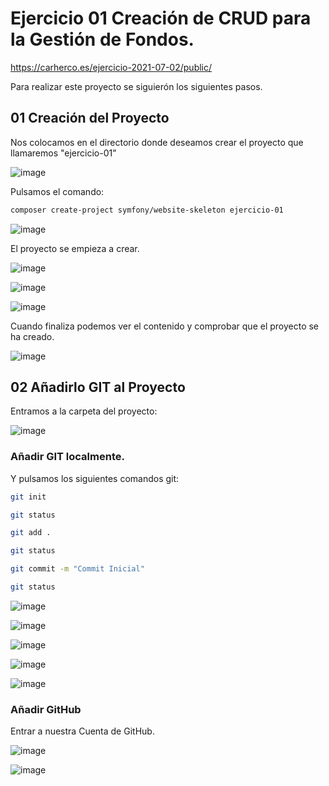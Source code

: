 # Ejercicio 01 Creación de CRUD para la Gestión de Fondos.

https://carherco.es/ejercicio-2021-07-02/public/

Para realizar este proyecto se siguierón los siguientes pasos.

## 01 Creación del Proyecto

Nos colocamos en el directorio donde deseamos crear el proyecto que llamaremos "ejercicio-01"

![image](https://user-images.githubusercontent.com/23094588/124347228-c7bc5600-dbe3-11eb-9134-ee7e7821380c.png)

Pulsamos el comando:

```sh
composer create-project symfony/website-skeleton ejercicio-01
```

![image](https://user-images.githubusercontent.com/23094588/124347259-ede1f600-dbe3-11eb-8d6e-465eddd9ce2d.png)

El proyecto se empieza a crear.

![image](https://user-images.githubusercontent.com/23094588/124347297-3f8a8080-dbe4-11eb-93cb-9c8da4f6b123.png)

![image](https://user-images.githubusercontent.com/23094588/124347319-60eb6c80-dbe4-11eb-8b8f-9b1b86a3313c.png)

![image](https://user-images.githubusercontent.com/23094588/124347367-a314ae00-dbe4-11eb-947b-0d403f63b88b.png)

Cuando finaliza podemos ver el contenido y comprobar que el proyecto se ha creado.

![image](https://user-images.githubusercontent.com/23094588/124347392-d8b99700-dbe4-11eb-92e6-7045e9b3e9f5.png)

## 02 Añadirlo GIT al Proyecto

Entramos a la carpeta del proyecto:

![image](https://user-images.githubusercontent.com/23094588/124347589-b4aa8580-dbe5-11eb-8125-1ebdbd277a4d.png)

### Añadir GIT localmente.

Y pulsamos los siguientes comandos git:

```sh
git init

git status

git add .

git status

git commit -m "Commit Inicial"

git status
```

![image](https://user-images.githubusercontent.com/23094588/124347738-5b8f2180-dbe6-11eb-9d5c-07cbd5230023.png)

![image](https://user-images.githubusercontent.com/23094588/124347781-9ee99000-dbe6-11eb-8c3b-b520afa59970.png)

![image](https://user-images.githubusercontent.com/23094588/124347844-ef60ed80-dbe6-11eb-9b4f-00cf3f579650.png)

![image](https://user-images.githubusercontent.com/23094588/124347856-01429080-dbe7-11eb-98ff-525f140e2fe4.png)

![image](https://user-images.githubusercontent.com/23094588/124347951-74e49d80-dbe7-11eb-9ddd-08c24a9cbf2d.png)


### Añadir GitHub

Entrar a nuestra Cuenta de GitHub.

![image](https://user-images.githubusercontent.com/23094588/124348956-1f12f400-dbed-11eb-82ff-c5424c1aced2.png)

![image](https://user-images.githubusercontent.com/23094588/124348984-3b169580-dbed-11eb-956e-7afe982190ad.png)



